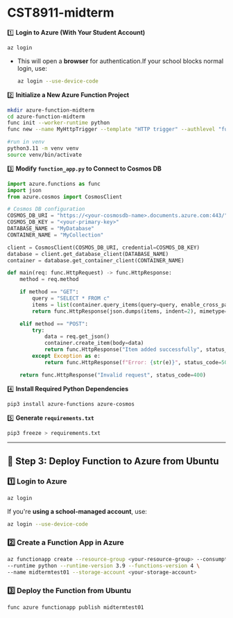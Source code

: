 # CST8911-midterm

1️⃣ **Login to Azure (With Your Student Account)**

```bash
az login
```

- This will open a **browser** for authentication.If your school blocks normal login, use:

  ```bash
  az login --use-device-code
  ```

2️⃣ **Initialize a New Azure Function Project**

```bash
mkdir azure-function-midterm
cd azure-function-midterm
func init --worker-runtime python
func new --name MyHttpTrigger --template "HTTP trigger" --authlevel "function"

#run in venv
python3.11 -m venv venv
source venv/bin/activate
```

3️⃣ **Modify `function_app.py` to Connect to Cosmos DB**

```python
import azure.functions as func
import json
from azure.cosmos import CosmosClient

# Cosmos DB configuration
COSMOS_DB_URI = "https://<your-cosmosdb-name>.documents.azure.com:443/"
COSMOS_DB_KEY = "<your-primary-key>"
DATABASE_NAME = "MyDatabase"
CONTAINER_NAME = "MyCollection"

client = CosmosClient(COSMOS_DB_URI, credential=COSMOS_DB_KEY)
database = client.get_database_client(DATABASE_NAME)
container = database.get_container_client(CONTAINER_NAME)

def main(req: func.HttpRequest) -> func.HttpResponse:
    method = req.method

    if method == "GET":
        query = "SELECT * FROM c"
        items = list(container.query_items(query=query, enable_cross_partition_query=True))
        return func.HttpResponse(json.dumps(items, indent=2), mimetype="application/json")

    elif method == "POST":
        try:
            data = req.get_json()
            container.create_item(body=data)
            return func.HttpResponse("Item added successfully", status_code=201)
        except Exception as e:
            return func.HttpResponse(f"Error: {str(e)}", status_code=500)

    return func.HttpResponse("Invalid request", status_code=400)

```

4️⃣ **Install Required Python Dependencies**

```bash
pip3 install azure-functions azure-cosmos
```

5️⃣ **Generate `requirements.txt`**

```bash
pip3 freeze > requirements.txt
```

------

## **🔹 Step 3: Deploy Function to Azure from Ubuntu**

### **1️⃣ Login to Azure**

```bash
az login
```

If you're **using a school-managed account**, use:

```bash
az login --use-device-code
```

### **2️⃣ Create a Function App in Azure**

```bash
az functionapp create --resource-group <your-resource-group> --consumption-plan-location eastus \
--runtime python --runtime-version 3.9 --functions-version 4 \
--name midtermtest01 --storage-account <your-storage-account>
```

### **3️⃣ Deploy the Function from Ubuntu**

```bash
func azure functionapp publish midtermtest01
```

